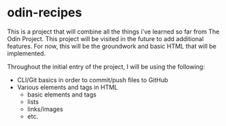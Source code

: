 # odin-recipes

This is a project that will combine all the
things i've learned so far from The Odin Project. This
project will be visited in the future to add additional features. For now, this will be the groundwork and basic HTML that will be implemented.

Throughout the initial entry of the project, I will be using the following:

- CLI/Git basics in order to commit/push files to GitHub
- Various elements and tags in HTML
    - basic elements and tags
    - lists
    - links/images
    - etc.